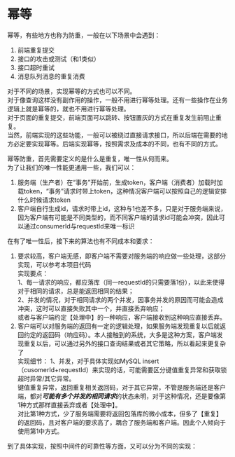 # 幂等

幂等，有些地方也称为防重，一般在以下场景中会遇到：
1. 前端重复提交
2. 接口的攻击或测试（和1类似）
3. 接口超时重试
4. 消息队列消息的重复消费

对于不同的场景，实现幂等的方式也可以不同。<br/>
对于像查询这样没有副作用的操作，一般不用进行幂等处理。还有一些操作在业务逻辑上就是幂等的，就也不用进行幂等处理。<br/>
对于页面的重复提交，前端页面可以跳转、按钮置灰的方式在重复发生前阻止重复。<br/>
当然，前端实现的这些功能，一般可以被绕过直接请求接口，所以后端在需要的地方必定要实现幂等。后端实现幂等，按照需求及成本的不同，也有不同的方式。

幂等防重，首先需要定义的是什么是重复，唯一性从何而来。<br/>
为了让我们的唯一性能更通用一些，我们可以：
1. 服务端（生产者）在“事务”开始前，生成token，客户端（消费者）加载时加载token，“事务”请求时带上token，这种情况客户端可以按照自己的逻辑安排什么时候请求token
2. 客户端自行生成id，请求时带上id，这种与1也差不多，只是对于服务端来说，因为客户端有可能是不同类型的，而不同客户端的请求id可能会冲突，因此可以通过consumerId与requestId来唯一标识

在有了唯一性后，接下来的算法也有不同成本和要求：
1. 要求较高，客户端无感，即客户端不需要对服务端的响应做一些处理，这部分实现，可以参考本项目代码<br/>
实现要点：<br/>
1、每一请求的响应，都应落库（同一requestId的只需要落1份），以此来使得对于相同的请求，总是能返回相同的结果；<br/>
2、并发的情况，对于相同请求的两个并发，因事务并发的原因而可能会造成冲突，这时可以直接失败其中一个，并直接丢弃响应；<br/>
或者与客户端约定【处理中】的一种响应，客户端接收到这种响应直接丢弃。
2. 客户端可以对服务端的返回有一定的逻辑处理，如果服务端发现重复以后就返回约定的返回码（响应码）。本人接触到的系统，大多是这种方案，客户端发现重复以后，可以通过另外的接口查询结果或者其它策略，所以看起来更复杂了<br/>
实现细节：
1、并发，对于具体实现如MySQL insert（cusomerId+requestId）来实现的话，可能需要区分键值重复异常和获取锁超时异常/其它异常。<br/>
键值重复异常，返回重复相关返回码，对于其它异常，不管是服务端还是客户端，都对***可能有多个并发的相同请求***的状态未明，对于这种情况，还是要像第1种方式那样直接丢弃或者【处理中】。<br/>
对比第1种方式，少了服务端需要将返回包落库的微小成本，但多了【重复】的返回码，且对客户端的要求高了，耦合了服务端和客户端。因此个人倾向于使用第1中方式。

到了具体实现，按照中间件的可靠性等方面，又可以分为不同的实现：
